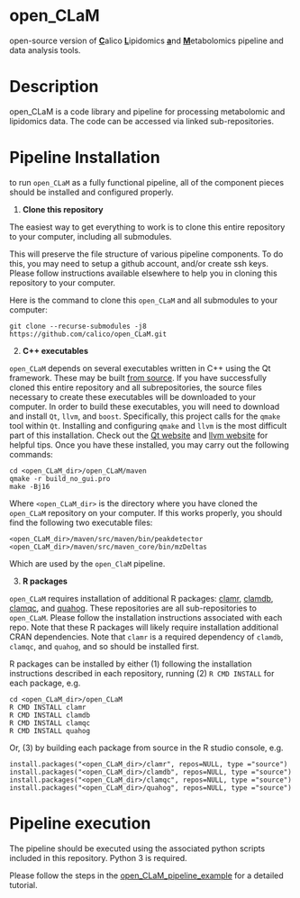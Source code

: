 # open_CLaM
open-source version of <ins>**C**</ins>alico <ins>**L**</ins>ipidomics <ins>**a**</ins>nd <ins>**M**</ins>etabolomics pipeline and data analysis tools.

# Description

open_CLaM is a code library and pipeline for processing metabolomic and lipidomics data.
The code can be accessed via linked sub-repositories.

# Pipeline Installation

to run `open_CLaM` as a fully functional pipeline, all of the component pieces should be installed and configured properly.

1. **Clone this repository**

The easiest way to get everything to work is to clone this entire repository to your computer,
including all submodules.

This will preserve the file structure of various pipeline components.
To do this, you may need to setup a github account, and/or create ssh keys.
Please follow instructions available elsewhere to help you in cloning this repository
to your computer.

Here is the command to clone this `open_CLaM` and all submodules to your computer:

```
git clone --recurse-submodules -j8 https://github.com/calico/open_CLaM.git
```

2. **C++ executables**

`open_CLaM` depends on several executables written in C++ using the Qt framework.
These may be built [from source](https://github.com/eugenemel/maven).  If you have
successfully cloned this entire repository and all subrepositories, the source files necessary to create these executables will be downloaded to your computer.
In order to build these executables, you will need to download and install `Qt`, `llvm`, and `boost`.
Specifically, this project calls for the `qmake` tool within `Qt`.
Installing and configuring `qmake` and `llvm` is the most difficult part of this installation.
Check out the [Qt website](https://www.qt.io/download) and [llvm website](https://llvm.org/) for helpful tips.
Once you have these installed, you may carry out the following commands:
```
cd <open_CLaM_dir>/open_CLaM/maven
qmake -r build_no_gui.pro
make -Bj16
```
Where `<open_CLaM_dir>` is the directory where you have cloned the `open_CLaM` repository on your computer.
If this works properly, you should find the following two executable files:
```
<open_CLaM_dir>/maven/src/maven/bin/peakdetector
<open_CLaM_dir>/maven/src/maven_core/bin/mzDeltas
```
Which are used by the `open_ClaM` pipeline.

3. **R packages**

`open_CLaM` requires installation of additional R packages: [clamr](https://github.com/calico/clamr), [clamdb](https://github.com/calico/clamdb), [clamqc](https://github.com/calico/clamqc), and [quahog](https://github.com/calico/quahog).
These repositories are all sub-repositories to `open_CLaM`.
Please follow the installation instructions associated with each repo.
Note that these R packages will likely require installation additional CRAN dependencies.
Note that `clamr` is a required dependency of `clamdb`, `clamqc`, and `quahog`, and so
should be installed first.

R packages can be installed by either (1) following the installation instructions described
in each repository, running (2) `R CMD INSTALL` for each package, e.g.
```
cd <open_CLaM_dir>/open_CLaM
R CMD INSTALL clamr
R CMD INSTALL clamdb
R CMD INSTALL clamqc
R CMD INSTALL quahog
```
Or, (3) by building each package from source in the R studio console, e.g.
```
install.packages("<open_CLaM_dir>/clamr", repos=NULL, type ="source")
install.packages("<open_CLaM_dir>/clamdb", repos=NULL, type ="source")
install.packages("<open_CLaM_dir>/clamqc", repos=NULL, type ="source")
install.packages("<open_CLaM_dir>/quahog", repos=NULL, type ="source")
```

# Pipeline execution
The pipeline should be executed using the associated python scripts included
in this repository.  Python 3 is required.

Please follow the steps in the [open_CLaM_pipeline_example](https://github.com/calico/open_CLaM/tree/main/open_CLaM_example) for a detailed tutorial.